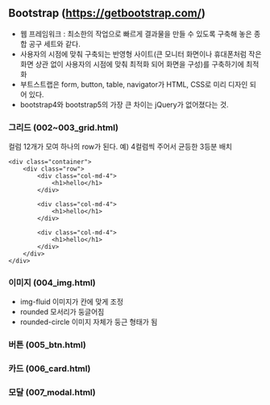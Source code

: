 ## Bootstrap (https://getbootstrap.com/)
* 웹 프레임워크 : 최소한의 작업으로 빠르게 결과물을 만들 수 있도록 구축해 놓은 종합 공구 세트와 같다.
* 사용자의 시점에 맞춰 구축되는 반영형 사이트(큰 모니터 화면이나 휴대폰처럼 작은 화면 상관 없이 사용자의 시점에 맞춰 최적화 되어 화면을 구성)를 구축하기에 최적화
* 부트스트랩은 form, button, table, navigator가 HTML, CSS로 미리 디자인 되어 있다. 
* bootstrap4와 bootstrap5의 가장 큰 차이는 jQuery가 없어졌다는 것.
### 그리드 (002~003_grid.html)
컬럼 12개가 모여 하나의 row가 된다. 예) 4컬럼씩 주어서 균등한 3등분 배치
```
<div class="container">
	<div class="row">
		<div class="col-md-4">
			<h1>hello</h1>
		</div>
		
		<div class="col-md-4">
			<h1>hello</h1>
		</div>
		
		<div class="col-md-4">
			<h1>hello</h1>
		</div>
	</div>
</div>
```
### 이미지 (004_img.html)
* img-fluid 이미지가 칸에 맞게 조정
* rounded 모서리가 둥글어짐
* rounded-circle 이미지 자체가 둥근 형태가 됨
### 버튼 (005_btn.html)
### 카드 (006_card.html)
### 모달 (007_modal.html)
